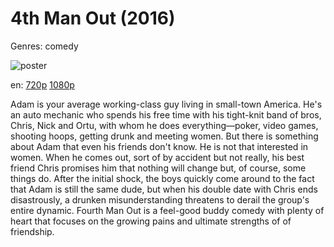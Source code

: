 # 4th Man Out (2016)

Genres: comedy

![poster](http://image.tmdb.org/t/p/w500/msu52hNvFSzaQurUo7XO5iym09E.jpg)

en:
  [720p](magnet:?xt=urn:btih:520AF81C2D7A36D253F9E4D7D72F908E2455FF1A&tr=udp://glotorrents.pw:6969/announce&tr=udp://tracker.opentrackr.org:1337/announce&tr=udp://torrent.gresille.org:80/announce&tr=udp://tracker.openbittorrent.com:80&tr=udp://tracker.coppersurfer.tk:6969&tr=udp://tracker.leechers-paradise.org:6969&tr=udp://p4p.arenabg.ch:1337&tr=udp://tracker.internetwarriors.net:1337)
  [1080p](magnet:?xt=urn:btih:572F56B0F21C5A6CEB88807E4F0D3E657D5FE563&tr=udp://glotorrents.pw:6969/announce&tr=udp://tracker.opentrackr.org:1337/announce&tr=udp://torrent.gresille.org:80/announce&tr=udp://tracker.openbittorrent.com:80&tr=udp://tracker.coppersurfer.tk:6969&tr=udp://tracker.leechers-paradise.org:6969&tr=udp://p4p.arenabg.ch:1337&tr=udp://tracker.internetwarriors.net:1337)
  


Adam is your average working-class guy living in small-town America. He's an auto mechanic who spends his free time with his tight-knit band of bros, Chris, Nick and Ortu, with whom he does everything—poker, video games, shooting hoops, getting drunk and meeting women. But there is something about Adam that even his friends don't know. He is not that interested in women. When he comes out, sort of by accident but not really, his best friend Chris promises him that nothing will change but, of course, some things do. After the initial shock, the boys quickly come around to the fact that Adam is still the same dude, but when his double date with Chris ends disastrously, a drunken misunderstanding threatens to derail the group's entire dynamic. Fourth Man Out is a feel-good buddy comedy with plenty of heart that focuses on the growing pains and ultimate strengths of of friendship.